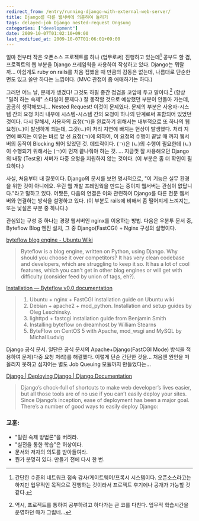 ```yaml
---
redirect_from: /entry/running-django-with-external-web-server/
title: Django를 다른 웹서버에 의존하여 돌리기
tags: delayed-job Django nested-request Ongsung
categories: ["development"]
date: 2009-10-07T01:02:10+09:00
last_modified_at: 2009-10-07T01:06:01+09:00
---
```

얼마 전부터 작은 오픈소스 프로젝트를 하나 (업무로써) 진행하고 있는데[^1]
공부도 할 겸, 프로젝트의 웹 부분을 Django 프레임웍을 사용하여 작성하고 있다.
Django는 뭐랄까... 아쉽게도 ruby on rails를 처음 접했을 때 만큼의 감동은
없는데, 나름대로 단순한 면도 있고 쓸만 하다는 느낌이다.  (MVC 관점이 좀
애매하기는 하다.)

[^1]: 간단한 수준의 네트워크 접속 감사/게이트웨어/프록시 시스템이다.
      오픈소스라고는 하지만 업무적인 목적으로 진행하는 것이라서 프로젝트
      후기에나 공개가 가능할 것 같다.

그러던 어느 날, 문제가 생겼다! 그것도 하필 중간 점검을 코앞에 두고 말이다.[^2]
(항상 "밀려 하는 숙제" 스타일이 문제다.) 잘 동작할 것으로 예상했던 부분이
안돌아 가는데, 곰곰히 생각해보니... Nested Request! 이것이 문제였다. 문제의
부분은 사용자-시스템 간의 요청 처리 내부에 시스템-시스템 간의 요청이 하나의
단계로써 포함되어 있었던 것이다. 다시 말해서, 사용자의 요청(ㄱ)을 완료하기
위해서는 내부적으로 또 하나의 웹 요청(ㄴ)이 발생하게 되는데, 그것(ㄴ)이
처리 지연에 빠지는 현상이 발생했다. 처리 지연에 빠지는 이유는 바로 앞 선
요청(ㄱ)에 의하여, 이 요청의 수행이 끝날 때 까지 웹서버의 동작이 Blocking
되어 있었던 것.
데드락이다. (ㄱ)은 (ㄴ)의 수행이 필요한데 (ㄴ)이 수행되기 위해서는 (ㄱ)이
먼저 끝나줘야 하는 것. ... 지금껏 잘 사용해오던 Django의 내장 (Test용)
서버가 다중 요청을 지원하지 않는 것이다. (이 부분은 좀 더 확인이 필요하다.)

[^2]: 역시, 프로젝트를 통하여 공부하려고 하다가는 큰 코를 다친다.
      업무적 학습시간을 운영하던 때가 그립네...

사실, 처음부터 내 잘못이다. Django의 문서를 보면 명시적으로, "이 기능은
실무 환경을 위한 것이 아니에요. 우린 웹 개발 프레임웍을 만드는 중이지
웹서버는 관심이 없답니다."라고 말하고 있다. 어쨌든, 다음의 연결은 이와
관련하여 Django를 다른 전문 웹서버와 연결하는 방식을 설명하고 있다. (이
부분도 rails에 비해서 좀 떨어지게 느껴지는, 또는 낯설은 부분 중 하나다.)

관심있는 구성 중 하나는 경량 웹서버인 nginx를 이용하는 방법. 다음은
우분투 문서 중, Byteflow Blog 엔진 설치, 그 중 Django(FastCGI) + Nginx
구성의 설명이다.

[byteflow blog engine - Ubuntu Wiki](https://wiki.edubuntu.org/byteflow)

> Byteflow is a blog engine, written on Python, using Django. Why should you choose it over competitors? It has very clean codebase and developers, which are struggling to keep it so. It has a lot of cool features, which you can't get in other blog engines or will get with difficulty (consider feed by union of tags, eh?).

[Installation — Byteflow v0.0 documentation](http://byteflow.su/docs/install.html#install)

> 1. Ubuntu + nginx + FastCGI installation guide on Ubuntu wiki
> 1. Debian + apache2 + mod\_python. Installation and setup guides by Oleg Leschinsky.
> 1. lighttpd + fastcgi installation guide from Benjamin Smith
> 1. Installing byteflow on dreamhost by William Stearns
> 1. ByteFlow on CentOS 5 with Apache, mod\_wsgi and MySQL by Michal Ludvig

Django 공식 문서. 일단은 공식 문서의 Apache+Django(FastCGI Mode) 방식을
적용하여 문제(다중 요청 처리)를 해결했다. 이렇게 단순 간단한 것을... 처음엔
원인을 떠올리지 못하고 심지어는 별도 Job Queuing 모듈까지 만들었다는...

[Django \| Deploying Django \| Django Documentation](http://docs.djangoproject.com/en/1.0/howto/deployment/)

> Django’s chock-full of shortcuts to make web developer’s lives easier, but all those tools are of no use if you can’t easily deploy your sites. Since Django’s inception, ease of deployment has been a major goal. There’s a number of good ways to easily deploy Django:

### 교훈:

- "밀린 숙제 방법론"을 버려라.
- "실전을 통한 학습"은 허상이다.
- 문서와 저자의 의도를 받아들여라.
- 뭔가 분명히 있다. 만들기 전에 다시 한 번.


